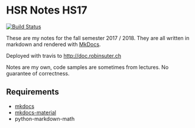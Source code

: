 # HSR Notes HS17
[![Build Status](https://travis-ci.org/Excape/hsr-docs-hs17.svg?branch=master)](https://travis-ci.org/Excape/hsr-docs-hs17)

These are my notes for the fall semester 2017 / 2018. They are all written in markdown and rendered with [MkDocs](https://github.com/mkdocs/mkdocs/releases).

Deployed with travis to http://doc.robinsuter.ch

Notes are my own, code samples are sometimes from lectures. No guarantee of correctness.

## Requirements
- [mkdocs](http://www.mkdocs.org/)
- [mkdocs-material](https://squidfunk.github.io/mkdocs-material/)
- python-markdown-math
